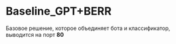 # Baseline_GPT+BERR

Базовое решение, которое объединяет бота и классификатор, выводится на порт **80**

